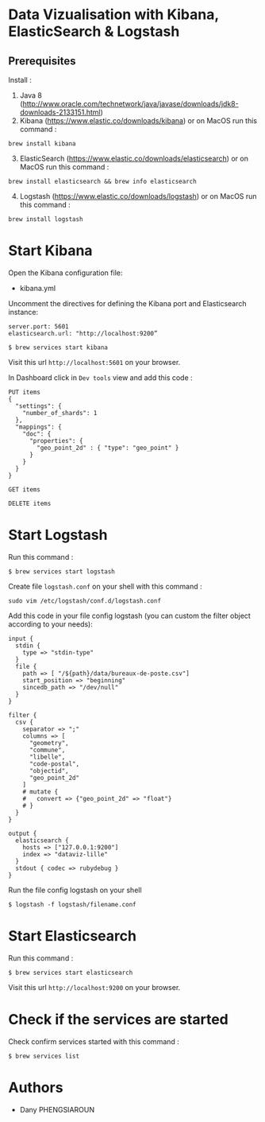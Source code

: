 # Data Vizualisation with Kibana, ElasticSearch & Logstash

## Prerequisites
Install :
1. Java 8 (http://www.oracle.com/technetwork/java/javase/downloads/jdk8-downloads-2133151.html)
2. Kibana (https://www.elastic.co/downloads/kibana)
or on MacOS run this command :
```
brew install kibana
```
3. ElasticSearch (https://www.elastic.co/downloads/elasticsearch)
or on MacOS run this command :
```
brew install elasticsearch && brew info elasticsearch
```
4. Logstash (https://www.elastic.co/downloads/logstash)
or on MacOS run this command :
```
brew install logstash
```

# Start Kibana
Open the Kibana configuration file:  
- kibana.yml

Uncomment the directives for defining the Kibana port and Elasticsearch instance:
```
server.port: 5601
elasticsearch.url: "http://localhost:9200”
```


```
$ brew services start kibana
```

Visit this url `http://localhost:5601` on your browser.

In Dashboard click in `Dev tools` view and add this code :
```
PUT items
{
  "settings": {
    "number_of_shards": 1
  }, 
  "mappings": {
    "doc": {
      "properties": {
        "geo_point_2d" : { "type": "geo_point" }
      }
    }
  }
}

GET items

DELETE items
```

# Start Logstash
Run this command :
```
$ brew services start logstash
```

Create file `logstash.conf` on your shell with this command :
```
sudo vim /etc/logstash/conf.d/logstash.conf
```

Add this code in your file config logstash (you can custom the filter object according to your needs):
```
input {
  stdin {
    type => "stdin-type"
  }
  file {
    path => [ "/${path}/data/bureaux-de-poste.csv"]
    start_position => "beginning"
    sincedb_path => "/dev/null"
  }
}

filter {
  csv {
    separator => ";"
    columns => [
      "geometry",
      "commune",
      "libelle",
      "code-postal",
      "objectid",
      "geo_point_2d"
    ]
    # mutate {
    #   convert => {"geo_point_2d" => "float"}
    # }
  }
}

output {
  elasticsearch {
    hosts => ["127.0.0.1:9200"] 
    index => "dataviz-lille"
  }
  stdout { codec => rubydebug }
}
```

Run the file config logstash on your shell

```
$ logstash -f logstash/filename.conf
```

# Start Elasticsearch
Run this command :
```
$ brew services start elasticsearch
```
Visit this url `http://localhost:9200` on your browser.


# Check if the services are started
Check confirm services started with this command :
```
$ brew services list
```

# Authors

- Dany PHENGSIAROUN